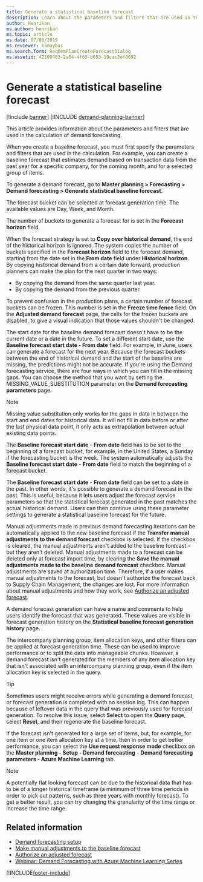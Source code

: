```yaml
---
title: Generate a statistical baseline forecast
description: Learn about the parameters and filters that are used in the calculation of demand forecasting, including an outline on generating a demand forecast. 
author: Henrikan
ms.author: henrikan
ms.topic: article
ms.date: 07/08/2019
ms.reviewer: kamaybac
ms.search.form: ReqDemPlanCreateForecastDialog
ms.assetid: 42190463-2a64-4f63-b653-10cac3df0692
---
```


# Generate a statistical baseline forecast

[!include [banner](../includes/banner.md)]
[!INCLUDE [demand-planning-banner](../includes/demand-planning-banner.md)]

This article provides information about the parameters and filters that are used in the calculation of demand forecasting.

When you create a baseline forecast, you must first specify the parameters and filters that are used in the calculation. For example, you can create a baseline forecast that estimates demand based on transaction data from the past year for a specific company, for the coming month, and for a selected group of items.

To generate a demand forecast, go to **Master planning &gt; Forecasting &gt; Demand forecasting &gt; Generate statistical baseline forecast**.

The forecast bucket can be selected at forecast generation time. The available values are Day, Week, and Month.

The number of buckets to generate a forecast for is set in the **Forecast horizon** field.

When the forecast strategy is set to **Copy over historical demand**, the end of the historical horizon is ignored. The system copies the number of buckets specified in the **Forecast horizon** field to the forecast demand, starting from the date set in the **From date** field under **Historical horizon**. By copying historical demand from a certain date forward, production planners can make the plan for the next quarter in two ways:

- By copying the demand from the same quarter last year.
- By copying the demand from the previous quarter.

To prevent confusion in the production plans, a certain number of forecast buckets can be frozen. This number is set in the **Freeze time fence** field. On the **Adjusted demand forecast** page, the cells for the frozen buckets are disabled, to give a visual indication that those values shouldn't be changed.

The start date for the baseline demand forecast doesn't have to be the current date or a date in the future. To set a different start date, use the **Baseline forecast start date - From date** field. For example, in June, users can generate a forecast for the next year. Because the forecast buckets between the end of historical demand and the start of the baseline are missing, the predictions might not be accurate. If you're using the Demand forecasting service, there are four ways in which you can fill in the missing gaps. You can choose the method that you want by setting the MISSING\_VALUE\_SUBSTITUTION parameter on the **Demand forecasting parameters** page.

> [!NOTE]
> Missing value substitution only works for the gaps in data in between the start and end dates for historical data. It will not fill in data before or after the last physical data point, it only acts as extrapolation between actual existing data points.

The **Baseline forecast start date** - **From date** field has to be set to the beginning of a forecast bucket, for example, in the United States, a Sunday if the forecasting bucket is the week. The system automatically adjusts the **Baseline forecast start date** - **From date** field to match the beginning of a forecast bucket.

The **Baseline forecast start date** - **From date** field can be set to a date in the past. In other words, it's possible to generate a demand forecast in the past. This is useful, because it lets users adjust the forecast service parameters so that the statistical forecast generated in the past matches the actual historical demand. Users can then continue using these parameter settings to generate a statistical baseline forecast for the future.

Manual adjustments made in previous demand forecasting iterations can be automatically applied to the new baseline forecast if the **Transfer manual adjustments to the demand forecast** checkbox is selected. If the checkbox is cleared, the manual adjustments aren't added to the baseline forecast – but they aren't deleted. Manual adjustments made to a forecast can be deleted only at forecast import time, by clearing the **Save the manual adjustments made to the baseline demand forecast** checkbox. Manual adjustments are saved at authorization time. Therefore, if a user makes manual adjustments to the forecast, but doesn't authorize the forecast back to Supply Chain Management, the changes are lost. For more information about manual adjustments and how they work, see [Authorize an adjusted forecast](authorize-adjusted-forecast.md).

A demand forecast generation can have a name and comments to help users identify the forecast that was generated. These values are visible in forecast generation history on the **Statistical baseline forecast generation history** page.

The intercompany planning group, item allocation keys, and other filters can be applied at forecast generation time. These can be used to improve performance or to split the data into manageable chunks. However, a demand forecast isn't generated for the members of any item allocation key that isn't associated with an intercompany planning group, even if the item allocation key is selected in the query.

> [!TIP]
> Sometimes users might receive errors while generating a demand forecast, or forecast generation is completed with no session log. This can happen because of leftover data in the query that was previously used for forecast generation. To resolve this issue, select **Select** to open the **Query** page, select **Reset**, and then regenerate the baseline forecast.

If the forecast isn't generated for a large set of items, but, for example, for one item or one item allocation key at a time, then in order to get better performance, you can select the **Use request response mode** checkbox on the **Master planning - Setup - Demand forecasting** - **Demand forecasting parameters - Azure Machine Learning** tab.

> [!NOTE]
> A potentially flat looking forecast can be due to the historical data that has to be of a longer historical timeframe (a minimum of three time periods in order to pick out patterns, such as three years with monthly forecast). To get a better result, you can try changing the granularity of the time range or increase the time range.

## Related information

- [Demand forecasting setup](demand-forecasting-setup.md)
- [Make manual adjustments to the baseline forecast](manual-adjustments-baseline-forecast.md)
- [Authorize an adjusted forecast](authorize-adjusted-forecast.md)
- [Webinar: Demand Forecasting with Azure Machine Learning Series](https://aka.ms/DemandForecastingwithAzureMachineLearningSeries)

[!INCLUDE[footer-include](../../includes/footer-banner.md)]
